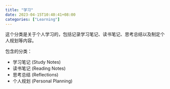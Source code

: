 ```yaml
---
title: "学习"
date: 2023-04-15T10:40:41+08:00
categories: ["Learning"]
---
```


这个分类是关于个人学习的，包括记录学习笔记、读书笔记、思考总结以及制定个人规划等内容。

包含的分类：

* 学习笔记 (Study Notes)
* 读书笔记 (Reading Notes)
* 思考总结 (Reflections)
* 个人规划 (Personal Planning)